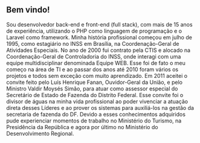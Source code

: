 ## Bem vindo!

Sou desenvolvedor back-end e front-end (full stack), com mais de 15 anos de experiência, utilizando o PHP como linguagem de programação e o Laravel como framework. Minha história profissional começou em julho de 1995, como estagiário no INSS em Brasília, na Coordenação-Geral de Atividades Especiais. No ano de 2000 fui contrato pela CTIS e alocado na Coordenação-Geral de Controladoria do INSS, onde interagi com uma equipe multidisciplinar denominada Equipe WEB. Esse foi de fato o meu começo na área de TI e ao passar dos anos até 2010 foram vários os projetos e todos sem exceção com muito aprendizado. Em 2011 aceitei o convite feito pelo Luís Henrique Fanan, Ouvidor-Geral da União, e pelo Ministro Valdir Moysés Simão, para atuar como assessor especial do Secretário de Estado de Fazenda do Distrito Federal. Esse convite foi o divisor de águas na minha vida profissional ao poder vivenciar a atuação direta desses Líderes e ao prover os sistemas para auxiliá-los na gestão da secretaria de fazenda do DF. Devido a esses conhecimentos adquiridos pude experienciar momentos de trabalho no Ministério do Turismo, na Presidência da República e agora por último no Ministério do Desenvolvimento Regional.
